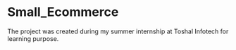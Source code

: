 # Small_Ecommerce
The project was created during my summer internship at Toshal Infotech for learning purpose.
